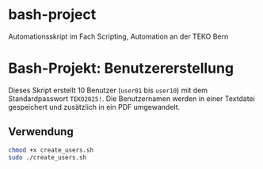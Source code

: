 # bash-project
Automationsskript im Fach Scripting, Automation an der TEKO Bern

# Bash-Projekt: Benutzererstellung

Dieses Skript erstellt 10 Benutzer (`user01` bis `user10`) mit dem Standardpasswort `TEKO2025!`.
Die Benutzernamen werden in einer Textdatei gespeichert und zusätzlich in ein PDF umgewandelt.

## Verwendung

```bash
chmod +x create_users.sh
sudo ./create_users.sh
